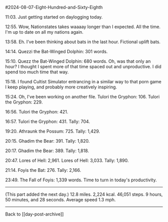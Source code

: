 #2024-08-07-Eight-Hundred-and-Sixty-Eighth

11:03.  Just getting started on daylogging today.

12:55.  Wow, Nationstates takes waaaay longer than I expected.  All the time.  I'm up to date on all my nations again.

13:58.  Eh.  I've been thinking about bats in the last hour.  Fictional uplift bats.

14:14.  Quezzi the Bat-Winged Dolphin:  301 words.

15:10.  Quezz the Bat-Winged Dolphin:  680 words.  Oh, was that only an hour?  I thought I spent more of that time spaced out and unproductive.  I did spend too much time that way.

15:18.  I found Cultist Simulator entrancing in a similar way to that porn game I keep playing, and probably more creatively inspiring.

15:24.  Oh, I've been working on another file.  Tulori the Gryphon:  106.  Tulori the Gryphon:  229.

16:56.  Tulori the Gryphon:  421.

16:57.  Tulori the Gryphon: 431.  Tally:  704.

19:20.  Athraunk the Possum: 725.  Tally:  1,429.

20:15.  Ghadim the Bear:  391.  Tally:  1,820.

20:17.  Ghadim the Bear:  389.  Tally:  1,818.

20:47.  Lores of Hell:  2,961.  Lores of Hell:  3,033.  Tally:  1,890.

21:14.  Foyis the Bat: 276.  Tally:  2,166.

23:49.  The Fall of Foyis:  1,339 words.  Time to turn in today's productivity.

---
(This part added the next day.)  12.8 miles.  2,224 kcal.  46,051 steps.  9 hours, 50 minutes, and 28 seconds.  Average speed 1.3 mph.

---
Back to [[day-post-archive]]